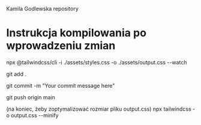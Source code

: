 Kamila Godlewska repository

# Instrukcja kompilowania po wprowadzeniu zmian
npx @tailwindcss/cli -i ./assets/styles.css -o ./assets/output.css --watch

git add .

git commit -m "Your commit message here"

git push origin main

(na koniec, żeby zoptymalizować rozmiar pliku output.css)
npx tailwindcss -o output.css --minify
